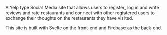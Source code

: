 A Yelp type Social Media site that allows users to register, log in and write reviews and rate restaurants and connect with other registered users to exchange their thoughts on the restaurants they have visited.

This site is built with Svelte on the front-end and Firebase as the back-end.